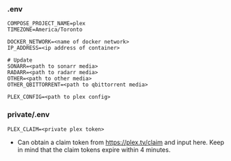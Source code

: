 ### .env
```.env
COMPOSE_PROJECT_NAME=plex
TIMEZONE=America/Toronto

DOCKER_NETWORK=<name of docker network>
IP_ADDRESS=<ip address of container>

# Update
SONARR=<path to sonarr media>
RADARR=<path to radarr media>
OTHER=<path to other media>
OTHER_QBITTORRENT=<path to qbittorrent media>

PLEX_CONFIG=<path to plex config>

```

### private/.env
```.env
PLEX_CLAIM=<private plex token>
```
- Can obtain a claim token from https://plex.tv/claim and input here. Keep in mind that the claim tokens expire within 4 minutes.